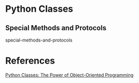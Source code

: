 # Python Classes

## Special Methods and Protocols
special-methods-and-protocols

# References
[Python Classes: The Power of Object-Oriented Programming](https://realpython.com/python-classes/)